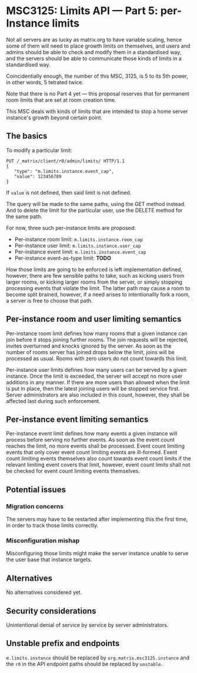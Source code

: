 # MSC3125: Limits API — Part 5: per-Instance limits

Not all servers are as lucky as matrix.org to have variable scaling,
hence some of them will need to place growth limits on themselves,
and users and admins should be able to check and modify them in a
standardised way, and the servers should be able to communicate those
kinds of limits in a standardised way.

Coincidentially enough, the number of this MSC, 3125, is 5 to its 5th
power, in other words, 5 tetrated twice.

Note that there is no Part 4 yet — this proposal reserves that for
permanent room limits that are set at room creation time.

This MSC deals with kinds of limits that are intended to stop a home
server instance's growth beyond certain point.

## The basics

To modify a particular limit:
```
PUT /_matrix/client/r0/admin/limits/ HTTP/1.1
{
   "type": "m.limits.instance.event_cap",
   "value": 123456789
}
```
If `value` is not defined, then said limit is not defined.

The query will be made to the same paths, using the GET method instead.
And to delete the limit for the particular user, use the DELETE method
for the same path.

For now, three such per-instance limits are proposed:
*  Per-instance room limit: `m.limits.instance.room_cap` 
*  Per-instance user limit: `m.limits.instance.user_cap`
*  Per-instance event limit: `m.limits.instance.event_cap`
 *  Per-instance event-as-type limit: **TODO**

How those limits are going to be enforced is left implementation defined,
however, there are few sensible paths to take, such as kicking users from
larger rooms, or kicking larger rooms from the server, or simply stopping
processing events that violate the limit. The latter path may cause a room
to become split brained, however, if a need arises to intentionallly fork
a room, a server is free to choose that path.

## Per-instance room and user limiting semantics

Per-instance room limit defines how many rooms that a given instance can
join before it stops joining further rooms. The join requests will be
rejected, invites overturned and knocks ignored by the server. As soon
as the number of rooms server has joined drops below the limit, joins
will be processed as usual. Rooms with zero users do not count towards
this limit.

Per-instance user limits defines how many users can be served by a given
instance. Once the limit is exceeded, the server will accept no more
user additions in any manner. If there are more users than allowed when
the limit is put in place, then the latest joining users will be stopped
service first. Server administrators are also included in this count,
however, they shall be affected last during such enforcement.

## Per-instance event limiting semantics

Per-instance event limit defines how many events a given instance will
process before serving no further events. As soon as the event count
reaches the limit, no more events shall be processed. Event count limiting
events that only cover event count limiting events are ill-formed. Event
count limiting events themselves also count towards event count limits
if the relevant limiting event covers that limit, however, event count
limits shall not be checked for event count limiting events themselves.

## Potential issues

### Migration concerns

The servers may have to be restarted after implementing this the first
time, in order to track those limits correctly.

### Misconfiguration mishap

Misconfiguring those limits might make the server instance unable to
serve the user base that instance targets.

## Alternatives

No alternatives considered yet.

## Security considerations

Unintentional denial of service by service by server administrators.

## Unstable prefix and endpoints

`m.limits.instance` should be replaced by `org.matrix.msc3125.instance`
and the `r0` in the API endpoint paths should be replaced by `unstable`.

